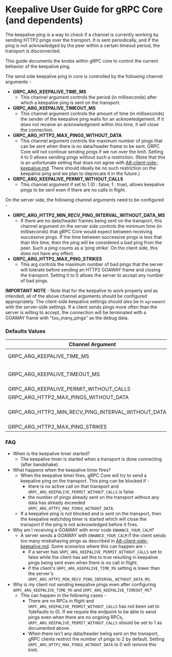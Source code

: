 # Keepalive User Guide for gRPC Core (and dependents)

The keepalive ping is a way to check if a channel is currently working by sending HTTP2 pings over the transport. It is sent periodically, and if the ping is not acknowledged by the peer within a certain timeout period, the transport is disconnected.

This guide documents the knobs within gRPC core to control the current behavior of the keepalive ping.

The send side keepalive ping in core is controlled by the following channel arguments -

* **GRPC_ARG_KEEPALIVE_TIME_MS**
  * This channel argument controls the period (in milliseconds) after which a keepalive ping is sent on the transport.
* **GRPC_ARG_KEEPALIVE_TIMEOUT_MS**
  * This channel argument controls the amount of time (in milliseconds) the sender of the keepalive ping waits for an acknowledgement. If it does not receive an acknowledgment within this time, it will close the connection.
* **GRPC_ARG_HTTP2_MAX_PINGS_WITHOUT_DATA**
  * This channel argument controls the maximum number of pings that can be sent when there is no data/header frame to be sent. GRPC Core will not continue sending pings if we run over the limit. Setting it to 0 allows sending pings without such a restriction. (Note that this is an unfortunate setting that does not agree with [A8-client-side-keepalive.md](https://github.com/grpc/proposal/blob/master/A8-client-side-keepalive.md). There should ideally be no such restriction on the keepalive ping and we plan to deprecate it in the future.)
* **GRPC_ARG_KEEPALIVE_PERMIT_WITHOUT_CALLS**
  * This channel argument if set to 1 (0 : false; 1 : true), allows keepalive pings to be sent even if there are no calls in flight.

On the server side, the following channel arguments need to be configured -

* **GRPC_ARG_HTTP2_MIN_RECV_PING_INTERVAL_WITHOUT_DATA_MS**
  * If there are no data/header frames being sent on the transport, this channel argument on the server side controls the minimum time (in milliseconds) that gRPC Core would expect between receiving successive pings. If the time between successive pings is less that than this time, then the ping will be considered a bad ping from the peer. Such a ping counts as a ‘ping strike’.
On the client side, this does not have any effect.
* **GRPC_ARG_HTTP2_MAX_PING_STRIKES**
  * This arg controls the maximum number of bad pings that the server will tolerate before sending an HTTP2 GOAWAY frame and closing the transport. Setting it to 0 allows the server to accept any number of bad pings.

**IMPORTANT NOTE** - Note that for the keepalive to work properly and as intended, all of the above channel arguments should be configured appropriately. The client-side keepalive settings should also be in `agreement` with the server-side settings. If a client sends pings more often than the server is willing to accept, the connection will be terminated with a GOAWAY frame with "too_many_pings" as the debug data. 

### Defaults Values

Channel Argument| Client|Server
----------------|-------|------
GRPC_ARG_KEEPALIVE_TIME_MS|INT_MAX (disabled)|7200000 (2 hours)
GRPC_ARG_KEEPALIVE_TIMEOUT_MS|20000 (20 seconds)|20000 (20 seconds)
GRPC_ARG_KEEPALIVE_PERMIT_WITHOUT_CALLS|0 (false)|0 (false)
GRPC_ARG_HTTP2_MAX_PINGS_WITHOUT_DATA|2|2
GRPC_ARG_HTTP2_MIN_RECV_PING_INTERVAL_WITHOUT_DATA_MS|N/A|300000 (5 minutes)
GRPC_ARG_HTTP2_MAX_PING_STRIKES|N/A|2

### FAQ
* When is the keepalive timer started?
  * The keepalive timer is started when a transport is done connecting (after handshake).
* What happens when the keepalive timer fires?
  * When the keepalive timer fires, gRPC Core will try to send a keepalive ping on the transport. This ping can be blocked if -
    * there is no active call on that transport and `GRPC_ARG_KEEPALIVE_PERMIT_WITHOUT_CALLS` is false.
    * the number of pings already sent on the transport without any data has already exceeded `GRPC_ARG_HTTP2_MAX_PINGS_WITHOUT_DATA`.
  * If a keepalive ping is not blocked and is sent on the transport, then the keepalive watchdog timer is started which will close the transport if the ping is not acknowledged before it fires.
* Why am I receiving a GOAWAY with error code `ENHANCE_YOUR_CALM`?
  * A server sends a GOAWAY with `ENHANCE_YOUR_CALM` if the client sends too many misbehaving pings as described in [A8-client-side-keepalive.md](https://github.com/grpc/proposal/blob/master/A8-client-side-keepalive.md). Some scenarios where this can happen are -
    * if a server has `GRPC_ARG_KEEPALIVE_PERMIT_WITHOUT_CALLS` set to false while the client has set this to true resulting in keepalive pings being sent even when there is no call in flight.
    * if the client's `GRPC_ARG_KEEPALIVE_TIME_MS` setting is lower than the server's `GRPC_ARG_HTTP2_MIN_RECV_PING_INTERVAL_WITHOUT_DATA_MS`.
* Why is my client not sending keepalive pings even after configuring `GRPC_ARG_KEEPALIVE_TIME_MS` and `GRPC_ARG_KEEPALIVE_TIMEOUT_MS`?
  * This can happen in the following cases -
    * There are no RPCs in flight and `GRPC_ARG_KEEPALIVE_PERMIT_WITHOUT_CALLS` has not been set to 1(defaults to 0). If we require the endpoint to be able to send pings even when there are no ongoing RPCs, `GRPC_ARG_KEEPALIVE_PERMIT_WITHOUT_CALLS` should be set to 1 as documented above.
    * When there isn't any data/header being sent on the transport, gRPC clients restrict the number of pings to 2 by default. Setting `GRPC_ARG_HTTP2_MAX_PINGS_WITHOUT_DATA` to 0 will remove this limit.
